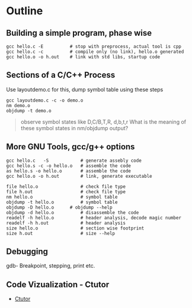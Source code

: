 # Outline

## Building a simple program, phase wise
```
gcc hello.c -E          # stop with preprocess, actual tool is cpp
gcc hello.c -c          # compile only (no link), hello.o generated
gcc hello.o -o h.out    # link with std libs, startup code
```

## Sections of a C/C++ Process
Use layoutdemo.c for this, dump symbol table using these steps

```
gcc layoutdemo.c -c -o demo.o
nm demo.o
objdump -t demo.o
```
> observe symbol states like D,C/B,T,R, d,b,t,r
> What is the meaning of these symbol states in nm/objdump output?

## More GNU Tools, gcc/g++ options
```
gcc hello.c   -S            # generate assebly code
gcc hello.s -c -o hello.o   # assemble the code
as hello.s -o hello.o       # assemble the code
gcc hello.o -o h.out        # link, generate executable

file hello.o                # check file type
file h.out                  # check file type
nm hello.o                  # symbol table
objdump -t hello.o          # symbol table
objdump -D hello.o	    # objdump --help
objdump -d hello.o          # disassemble the code
readelf -h hello.o          # header analysis, decode magic number
readelf -h h.out            # header analysis
size hello.o                # section wise footprint
size h.out                  # size --help
```
## Debugging
gdb- Breakpoint, stepping, print etc. 



## Code Vizualization - Ctutor 
* [Ctutor](http://www.pythontutor.com/c.html#code=%23include%3Cstdio.h%3E%0A%0A%23define%20PI%2022.0/7.0%0A%23define%20SQUARE%28x%29%20%28x%29%20*%20%28x%29%0A%0Aint%20main%28%29%20%7B%0A%20%20printf%28%22Hello%20World%5Cn%22%29%3B%20%20%20/*some%20comment%20*/%0A%20%20printf%28%22Thank%20You%5Cn%22%29%3B%0A%20%20double%20area,%20rad%3D7.0%3B%0A%20%20area%20%3D%20PI%20*%20SQUARE%28rad%29%3B%0A%20%20/*%20Some%20comment*/%0A%20%20printf%28%22area%3D%25f%20%5Cn%22,area%29%3B%0A%20%20return%200%3B%0A%7D&curInstr=7&mode=display&origin=opt-frontend.js&py=c&rawInputLstJSON=%5B%5D)

